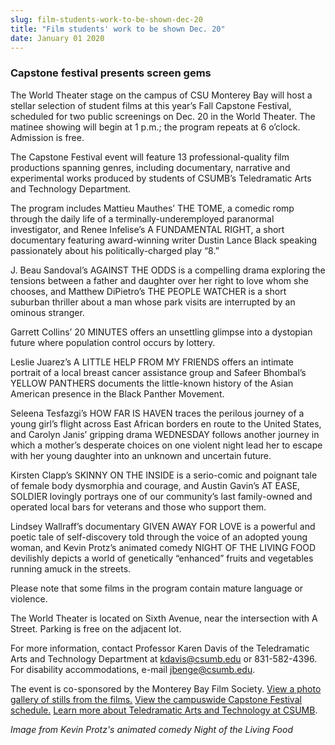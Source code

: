 ```yaml
---
slug: film-students-work-to-be-shown-dec-20
title: "Film students' work to be shown Dec. 20"
date: January 01 2020
---
```


 
<h3>Capstone festival presents screen gems</h3>
<p>
  The World Theater stage on the campus of CSU Monterey Bay will host a stellar
  selection of student films at this year’s Fall Capstone Festival, scheduled
  for two public screenings on Dec. 20 in the World Theater. The matinee showing
  will begin at 1 p.m.; the program repeats at 6 o’clock. Admission is free.
</p>
<p>
  The Capstone Festival event will feature 13 professional-quality film
  productions spanning genres, including documentary, narrative and experimental
  works produced by students of CSUMB’s Teledramatic Arts and Technology
  Department.
</p>
<p>
  The program includes Mattieu Mauthes’ THE TOME, a comedic romp through the
  daily life of a terminally-underemployed paranormal investigator, and Renee
  Infelise’s A FUNDAMENTAL RIGHT, a short documentary featuring award-winning
  writer Dustin Lance Black speaking passionately about his politically-charged
  play “8.”
</p>
<p>
  J. Beau Sandoval’s AGAINST THE ODDS is a compelling drama exploring the
  tensions between a father and daughter over her right to love whom she
  chooses, and Matthew DiPietro’s THE PEOPLE WATCHER is a short suburban
  thriller about a man whose park visits are interrupted by an ominous stranger.
</p>
<p>
  Garrett Collins’ 20 MINUTES offers an unsettling glimpse into a dystopian
  future where population control occurs by lottery.
</p>
<p>
  Leslie Juarez’s A LITTLE HELP FROM MY FRIENDS offers an intimate portrait of a
  local breast cancer assistance group and Safeer Bhombal’s YELLOW PANTHERS
  documents the little-known history of the Asian American presence in the Black
  Panther Movement.
</p>
<p>
  Seleena Tesfazgi’s HOW FAR IS HAVEN traces the perilous journey of a young
  girl’s flight across East African borders en route to the United States, and
  Carolyn Janis’ gripping drama WEDNESDAY follows another journey in which a
  mother’s desperate choices on one violent night lead her to escape with her
  young daughter into an unknown and uncertain future.
</p>
<p>
  Kirsten Clapp’s SKINNY ON THE INSIDE is a serio-comic and poignant tale of
  female body dysmorphia and courage, and Austin Gavin’s AT EASE, SOLDIER
  lovingly portrays one of our community’s last family-owned and operated local
  bars for veterans and those who support them.
</p>
<p>
  Lindsey Wallraff’s documentary GIVEN AWAY FOR LOVE is a powerful and poetic
  tale of self-discovery told through the voice of an adopted young woman, and
  Kevin Protz’s animated comedy NIGHT OF THE LIVING FOOD devilishly depicts a
  world of genetically “enhanced” fruits and vegetables running amuck in the
  streets.
</p>
<p>
  Please note that some films in the program contain mature language or
  violence.
</p>
<p>
  The World Theater is located on Sixth Avenue, near the intersection with A
  Street. Parking is free on the adjacent lot.
</p>
<p>
  For more information, contact Professor Karen Davis of the Teledramatic Arts
  and Technology Department at
  <a
    href="&#109;&#x61;&#x69;&#108;&#116;&#x6f;&#58;&#107;&#x64;&#97;&#118;&#x69;s&#64;&#x63;&#x73;&#117;&#x6d;&#x62;&#46;&#101;&#x64;&#117;"
    >kdavis@csumb.edu</a
  >
  or 831-582-4396. For disability accommodations, e-mail
  <a
    href="&#x6d;&#x61;&#105;&#108;&#116;&#x6f;&#x3a;&#x6a;&#98;&#101;n&#x67;&#x65;&#64;&#99;&#115;&#x75;&#x6d;&#x62;&#46;&#101;d&#x75;"
    >jbenge@csumb.edu</a
  >.
</p>
<p>
  The event is co-sponsored by the Monterey Bay Film Society.
  <a href="https://news.csumb.edu/gallery/tat-capstone-festival-fall-2012"
    >View a photo gallery of stills from the films.</a
  >
  <a href="https://csumb.edu/capstone"
    >View the campuswide Capstone Festival schedule.</a
  >
  <a href="https://csumb.edu/tat"
    >Learn more about Teledramatic Arts and Technology at CSUMB</a
  >.
</p>
<p>
  <em>Image from Kevin Protz's animated comedy Night of the Living Food</em>
</p>
 
